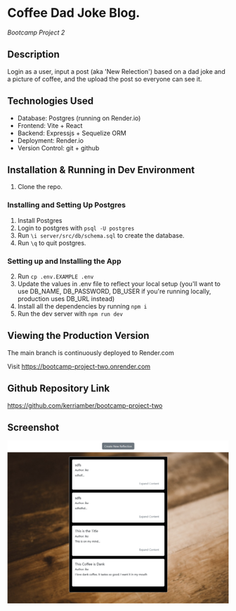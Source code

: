# Coffee Dad Joke Blog.
*Bootcamp Project 2* 

## Description

Login as a user, input a post (aka 'New Relection') based on a dad joke and a picture of coffee, and the upload the post so everyone can see it.

## Technologies Used

 - Database: Postgres (running on Render.io)
 - Frontend: Vite + React
 - Backend: Expressjs + Sequelize ORM
 - Deployment: Render.io
 - Version Control: git + github

## Installation & Running in Dev Environment

1. Clone the repo.

### Installing and Setting Up Postgres

1. Install Postgres
2. Login to postgres with `psql -U postgres`
3. Run `\i server/src/db/schema.sql` to create the database.
4. Run `\q` to quit postgres.

### Setting up and Installing the App

2. Run `cp .env.EXAMPLE .env`
3. Update the values in .env file to reflect your local setup (you'll want to use DB_NAME, DB_PASSWORD, DB_USER if you're running locally, production uses DB_URL instead)
4. Install all the dependencies by running `npm i`
5. Run the dev server with `npm run dev`

## Viewing the Production Version

The main branch is continuously deployed to Render.com

Visit https://bootcamp-project-two.onrender.com

## Github Repository Link

https://github.com/kerriamber/bootcamp-project-two

## Screenshot

![screen shot of app](capture.png)

